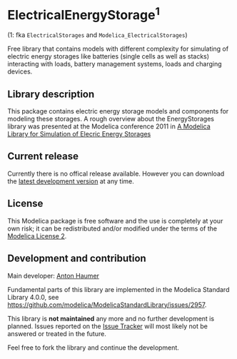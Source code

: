 # ElectricalEnergyStorage<sup>1</sup>

(1: fka `ElectricalStorages` and `Modelica_ElectricalStorages`)

Free library that contains models with different complexity for simulating of electric energy storages like batteries (single cells as well as stacks) interacting with loads, battery management systems, loads and charging devices.

## Library description

This package contains electric energy storage models and components for modeling these storages.
A rough overview about the EnergyStorages library was presented at the Modelica conference 2011 in [A Modelica Library for Simulation of Elecric Energy Storages](http://modelica.org/events/modelica2011/Proceedings/pages/papers/17_4_ID_105_a_fv.pdf)

## Current release

Currently there is no offical release available. However you can download the [latest development version](../../archive/master.zip) at any time.

## License

This Modelica package is free software and the use is completely at your own risk;
it can be redistributed and/or modified under the terms of the [Modelica License 2](https://modelica.org/licenses/ModelicaLicense2).

## Development and contribution
Main developer: [Anton Haumer](mailto:a.haumer@haumer.at)

Fundamental parts of this library are implemented in the Modelica Standard Library 4.0.0, see https://github.com/modelica/ModelicaStandardLibrary/issues/2957.

This library is **not maintained** any more and no further development is planned. Issues reported on the [Issue Tracker](../../issues) will most likely not be answered or treated in the future. 

Feel free to fork the library and continue the development.
